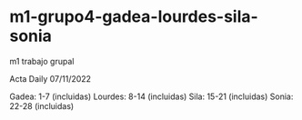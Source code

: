 # m1-grupo4-gadea-lourdes-sila-sonia
m1 trabajo grupal

Acta Daily 07/11/2022

Gadea: 1-7 (incluidas)
Lourdes: 8-14 (incluidas)
Sila: 15-21 (incluidas)
Sonia: 22-28 (incluidas)
